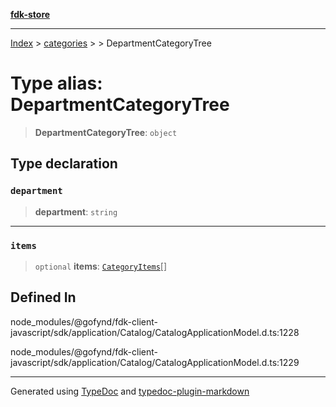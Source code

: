 [**fdk-store**](../../../README.md)
***

[Index](../../../API.md) > [categories](../../README.md) > [<internal>](../README.md) > DepartmentCategoryTree

# Type alias: DepartmentCategoryTree

> **DepartmentCategoryTree**: `object`

## Type declaration

### `department`

> **department**: `string`

***

### `items`

> `optional` **items**: [`CategoryItems`](type-alias.CategoryItems.md)[]

## Defined In

node\_modules/@gofynd/fdk-client-javascript/sdk/application/Catalog/CatalogApplicationModel.d.ts:1228

node\_modules/@gofynd/fdk-client-javascript/sdk/application/Catalog/CatalogApplicationModel.d.ts:1229

***
Generated using [TypeDoc](https://typedoc.org/) and [typedoc-plugin-markdown](https://www.npmjs.com/package/typedoc-plugin-markdown)
